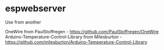# espwebserver

Use from another

OneWire from PaulStoffregen - https://github.com/PaulStoffregen/OneWire  
Arduino-Temperature-Control-Library from Milesburton - https://github.com/milesburton/Arduino-Temperature-Control-Library  
